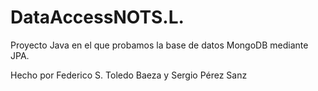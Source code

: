 # DataAccessNOTS.L.
Proyecto Java en el que probamos la base de datos MongoDB mediante JPA.

Hecho por Federico S. Toledo Baeza y Sergio Pérez Sanz
